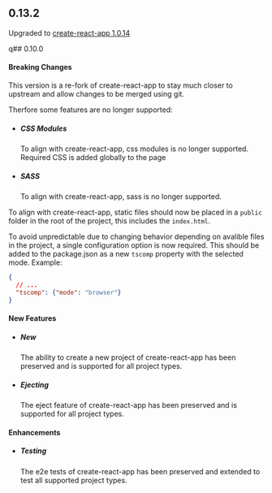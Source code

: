 ## 0.13.2

Upgraded to [create-react-app 1.0.14](https://github.com/facebookincubator/create-react-app/blob/master/CHANGELOG.md#1014-september-26-2017)

q## 0.10.0

#### Breaking Changes

This version is a re-fork of create-react-app to stay much closer to upstream
and allow changes to be merged using git.

Therfore some features are no longer supported:
* ##### CSS Modules
  To align with create-react-app, css modules is no longer supported. Required CSS is added globally to the page

* ##### SASS
  To align with create-react-app, sass is no longer supported.

To align with create-react-app, static files should now be placed in a `public` folder in the root of the project, this includes the `index.html`.

To avoid unpredictable due to changing behavior depending on avalible files in the project, a single configuration option is now required. This should be added to the package.json as a new `tscomp` property with the selected mode.
Example:
```json
{
  // ...
  "tscomp": {"mode": "browser"}
}
```

#### New Features
* ##### New
  The ability to create a new project of create-react-app has been preserved and is supported for all project types.

* ##### Ejecting
  The eject feature of create-react-app has been preserved and is supported for all project types.

#### Enhancements
* ##### Testing
  The e2e tests of create-react-app has been preserved and extended to test all supported project types.
